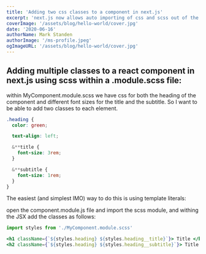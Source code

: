```yaml
---
title: 'Adding two css classes to a component in next.js'
excerpt: 'next.js now allows auto importing of css and scss out of the box, which is lovely.'
coverImage: '/assets/blog/hello-world/cover.jpg'
date: '2020-06-16'
authorName: Mark Standen
authorImage: '/ms-profile.jpeg'
ogImageURL: '/assets/blog/hello-world/cover.jpg'
---
```


## Adding multiple classes to a react component in next.js using scss within a .module.scss file:

within MyComponent.module.scss we have css for both the heading of the component and different font sizes for the title and the subtitle. So I want to be able to add two classes to each element.

```css
.heading {
  color: green;

  text-align: left;

  &**title {
    font-size: 3rem;
  }

  &**subtitle {
    font-size: 1rem;
  }
}
```

The easiest (and simplest IMO) way to do this is using template literals:

open the component.module.js file and import the scss module, and withing the JSX add the classes as follows:

```jsx
import styles from './MyComponent.module.scss'

<h1 className={`${styles.heading} ${styles.heading__title}`}> Title </h1>
<h2 className={`${styles.heading} ${styles.heading__subtitle}`}> Title </h2>
```
